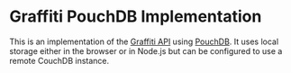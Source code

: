 # Graffiti PouchDB Implementation

This is an implementation of the [Graffiti API](https://api.graffiti.garden/classes/Graffiti.html)
using [PouchDB](https://pouchdb.com/).
It uses local storage either in the browser or in Node.js but can be configured
to use a remote CouchDB instance.
